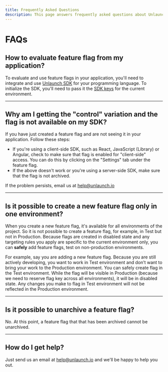 ```yaml
---
title: Frequently Asked Questions
description: This page answers frequently asked questions about Unlaunch
---
```


# FAQs

## How to evaluate feature flag from my application?

To evaluate and use feature flags in your application, you'll need to integrate and use [Unlaunch SDK](../sdks) for your programming language. To initialize the SDK, you'll need to pass it the [SDK keys](../sdks/sdk-keys) for the current environment. 
<hr/>

## Why am I getting the "control" variation and the flag is not available on my SDK?

If you have just created a feature flag and are not seeing it in your application. Follow these steps:

- If you're using a client-side SDK, such as React, JavaScript (Library) or Angular, check to make sure that flag is enabled for "client-side" access. You can do this by clicking on the "Settings" tab under the feature flag. 
- If the above doesn't work or you're using a server-side SDK, make sure that the flag is not archived.

If the problem persists, email us at help@unlaunch.io
<hr/>

## Is it possible to create a new feature flag only in one environment?

When you create a new feature flag, it's available for all environments of the project. So it is not possible to create a feature flag, for example, in Test but not in Production. Because flags are created in disabled state and any targeting rules you apply are specific to the current environment only, you can **safely** add feature flags, test on non-production environments.

For example, say you are adding a new feature flag. Because you are still actively developing, you want to work in Test environment and don’t want to bring your work to the Production environment. You can safely create flag in the Test environment. While the flag will be visible in Production (because we need to reserve flag key across all environments), it will be in disabled state. Any changes you make to flag in Test environment will not be reflected in the Production environment.
<hr/>

## Is it possible to unarchive a feature flag?

No. At this point, a feature flag that that has been archived cannot be unarchived.
<hr/>

## How do I get help?

Just send us an email at help@unlaunch.io and we'll be happy to help you out.